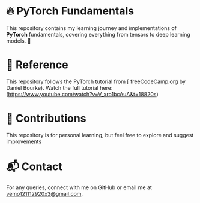 # 🔥 PyTorch Fundamentals  

This repository contains my learning journey and implementations of **PyTorch** fundamentals, covering everything from tensors to deep learning models. 🚀  

#  📖 Reference
This repository follows the PyTorch tutorial from [
freeCodeCamp.org
 by  Daniel Bourke).
Watch the full tutorial here: (https://www.youtube.com/watch?v=V_xro1bcAuA&t=18820s)


# 📌 Contributions
This repository is for personal learning, but feel free to explore and suggest improvements

# 📬 Contact
For any queries, connect with me on GitHub or email me at vemo121112920x3@gmail.com.
